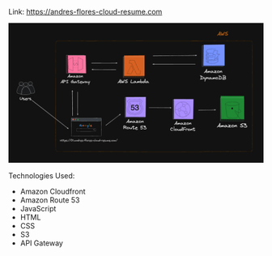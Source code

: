 Link: https://andres-flores-cloud-resume.com

![Architecture](./img2.png)

Technologies Used:
- Amazon Cloudfront
- Amazon Route 53
- JavaScript
- HTML
- CSS
- S3
- API Gateway
